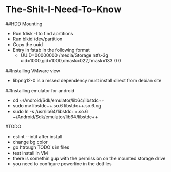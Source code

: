The-Shit-I-Need-To-Know
======================

##HDD Mounting

* Run fdisk -l to find aprtitions
* Run blkid /dev/partition
* Copy the uuid
* Entry in fstab in the following format
    * UUID=00000000 /media/Storage ntfs-3g uid=1000,gid=1000,dmask=022,fmask=133 0 0

##Installing VMware view 

* libpng12-0 is a mssed dependency must install direct from debian site

##Installing emulator for android

* cd ~/Android/Sdk/emulator/lib64/libstdc++
* sudo mv libstdc++.so.6 libstdc++.so.6.og 
* sudo ln -s /usr/lib64/libstdc++.so.6 ~/Android/Sdk/emulator/lib64/libstdc++

#TODO

* eslint --intit after install
* change bg color
* go htrough TODO's in files
* test install in VM 
* there is somethin gup with the permission on the mounted storage drive
* you need to configure powerline in the dotfiles


